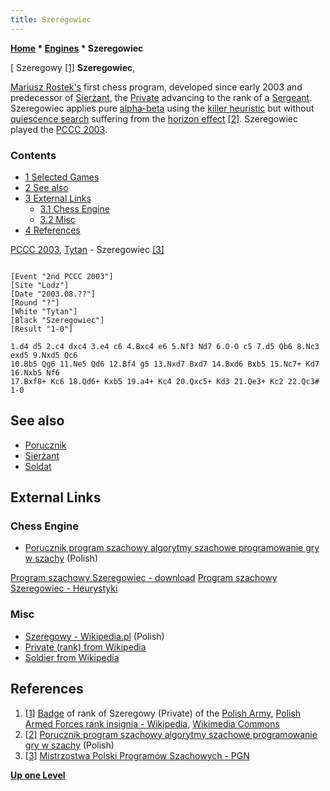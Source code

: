 ```yaml
---
title: Szeregowiec
---
```

**[Home](Home "Home") \* [Engines](Engines "Engines") \* Szeregowiec**



[ Szeregowy <a id="cite-note-1" href="#cite-ref-1">[1]</a>
**Szeregowiec**,  

[Mariusz Rostek's](Mariusz_Rostek "Mariusz Rostek") first chess program, developed since early 2003 and predecessor of [Sierżant](Sier%C5%BCant "Sierżant"), the [Private](https://en.wikipedia.org/wiki/Private_%28rank%29) advancing to the rank of a [Sergeant](https://en.wikipedia.org/wiki/Sergeant). 
Szeregowiec applies pure [alpha-beta](Alpha-Beta "Alpha-Beta") using the [killer heuristic](Killer_Heuristic "Killer Heuristic") but without [quiescence search](Quiescence_Search "Quiescence Search") suffering from the [horizon effect](Horizon_Effect "Horizon Effect")
<a id="cite-note-2" href="#cite-ref-2">[2]</a>. Szeregowiec played the [PCCC 2003](PCCC_2003 "PCCC 2003"). 



### Contents


* [1 Selected Games](#selected-games)
* [2 See also](#see-also)
* [3 External Links](#external-links)
	+ [3.1 Chess Engine](#chess-engine)
	+ [3.2 Misc](#misc)
* [4 References](#references)






[PCCC 2003](PCCC_2003 "PCCC 2003"), [Tytan](Tytan "Tytan") - Szeregowiec <a id="cite-note-3" href="#cite-ref-3">[3]</a>




```

[Event "2nd PCCC 2003"]
[Site "Lodz"]
[Date "2003.08.??"]
[Round "?"]
[White "Tytan"]
[Black "Szeregowiec"]
[Result "1-0"]

1.d4 d5 2.c4 dxc4 3.e4 c6 4.Bxc4 e6 5.Nf3 Nd7 6.O-O c5 7.d5 Qb6 8.Nc3 exd5 9.Nxd5 Qc6 
10.Bb5 Qg6 11.Ne5 Qd6 12.Bf4 g5 13.Nxd7 Bxd7 14.Bxd6 Bxb5 15.Nc7+ Kd7 16.Nxb5 Nf6 
17.Bxf8+ Kc6 18.Qd6+ Kxb5 19.a4+ Kc4 20.Qxc5+ Kd3 21.Qe3+ Kc2 22.Qc3# 1-0

```

## See also


* [Porucznik](Porucznik "Porucznik")
* [Sierżant](Sier%C5%BCant "Sierżant")
* [Soldat](Soldat "Soldat")


## External Links


### Chess Engine


* [Porucznik program szachowy algorytmy szachowe programowanie gry w szachy](http://strony.toya.net.pl/~sierzant29/) (Polish)


 [Program szachowy Szeregowiec - download](http://strony.toya.net.pl/~sierzant29/download.html) 
 [Program szachowy Szeregowiec - Heurystyki](http://strony.toya.net.pl/~sierzant29/algorytmy.html)
### Misc


* [Szeregowy - Wikipedia.pl](http://pl.wikipedia.org/wiki/Szeregowy) (Polish)
* [Private (rank) from Wikipedia](https://en.wikipedia.org/wiki/Private_%28rank%29)
* [Soldier from Wikipedia](https://en.wikipedia.org/wiki/Soldier)


## References


1. <a id="cite-ref-1" href="#cite-note-1">[1]</a> [Badge](https://en.wikipedia.org/wiki/Badge) of rank of Szeregowy (Private) of the [Polish Army](https://en.wikipedia.org/wiki/Polish_Land_Forces), [Polish Armed Forces rank insignia - Wikipedia](https://en.wikipedia.org/wiki/Polish_Armed_Forces_rank_insignia), [Wikimedia Commons](https://en.wikipedia.org/wiki/Wikimedia_Commons)
2. <a id="cite-ref-2" href="#cite-note-2">[2]</a> [Porucznik program szachowy algorytmy szachowe programowanie gry w szachy](http://strony.toya.net.pl/~sierzant29/) (Polish)
3. <a id="cite-ref-3" href="#cite-note-3">[3]</a> [Mistrzostwa Polski Programów Szachowych - PGN](http://mpps.maciej.szmit.info/mpps-2/)

**[Up one Level](Engines "Engines")**







 
